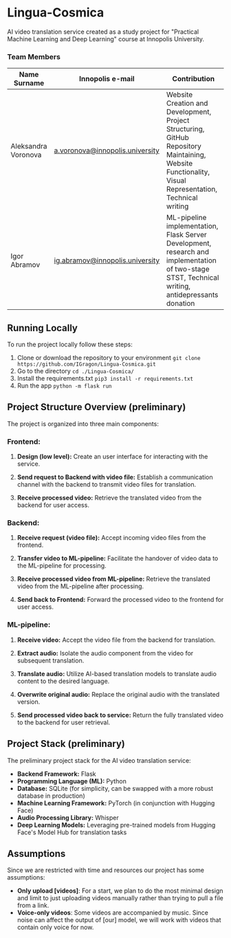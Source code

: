 # Lingua-Cosmica
AI video translation service created as a study project for "Practical Machine Learning and Deep Learning" course at Innopolis University.

### Team Members
| Name Surname       | Innopolis e-mail | Contribution                                          |
|---------------------|------------------|--------------------------------|
| Aleksandra Voronova | a.voronova@innopolis.university | Website Creation and Development, Project Structuring, GitHub Repository Maintaining, Website Functionality, Visual Representation, Technical writing  |
| Igor Abramov        | ig.abramov@innopolis.university | ML-pipeline implementation, Flask Server Development, research and implementation of two-stage STST, Technical writing, antidepressants donation |

## Running Locally
To run the project locally follow these steps:

1. Clone or download the repository to your environment
``git clone https://github.com/IGragon/Lingua-Cosmica.git``
3. Go to the directory
``cd ./Lingua-Cosmica/``
4. Install the requirements.txt
``pip3 install -r requirements.txt``
5. Run the app
``python -m flask run``

## Project Structure Overview (preliminary)

The project is organized into three main components:

### Frontend:
1. **Design (low level):** Create an user interface for interacting with the service.

2. **Send request to Backend with video file:** Establish a communication channel with the backend to transmit video files for translation.

3. **Receive processed video:** Retrieve the translated video from the backend for user access.

### Backend:
1. **Receive request (video file):** Accept incoming video files from the frontend.

2. **Transfer video to ML-pipeline:** Facilitate the handover of video data to the ML-pipeline for processing.

3. **Receive processed video from ML-pipeline:** Retrieve the translated video from the ML-pipeline after processing.

4. **Send back to Frontend:** Forward the processed video to the frontend for user access.

### ML-pipeline:
1. **Receive video:** Accept the video file from the backend for translation.

2. **Extract audio:** Isolate the audio component from the video for subsequent translation.

3. **Translate audio:** Utilize AI-based translation models to translate audio content to the desired language.

4. **Overwrite original audio:** Replace the original audio with the translated version.

5. **Send processed video back to service:** Return the fully translated video to the backend for user retrieval.

## Project Stack (preliminary)

The preliminary project stack for the AI video translation service:

- **Backend Framework:** Flask
- **Programming Language (ML):** Python
- **Database:** SQLite (for simplicity, can be swapped with a more robust database in production)
- **Machine Learning Framework:** PyTorch (in conjunction with Hugging Face)
- **Audio Processing Library:** Whisper
- **Deep Learning Models:** Leveraging pre-trained models from Hugging Face's Model Hub for translation tasks

## Assumptions

Since we are restricted with time and resources our project has some assumptions:

- **Only upload [videos]**: For a start, we plan to do the most minimal design and limit to just uploading videos manually rather than trying to pull a file from a link.
- **Voice-only videos**: Some videos are accompanied by music. Since noise can affect the output of [our] model, we will work with videos that contain only voice for now.
